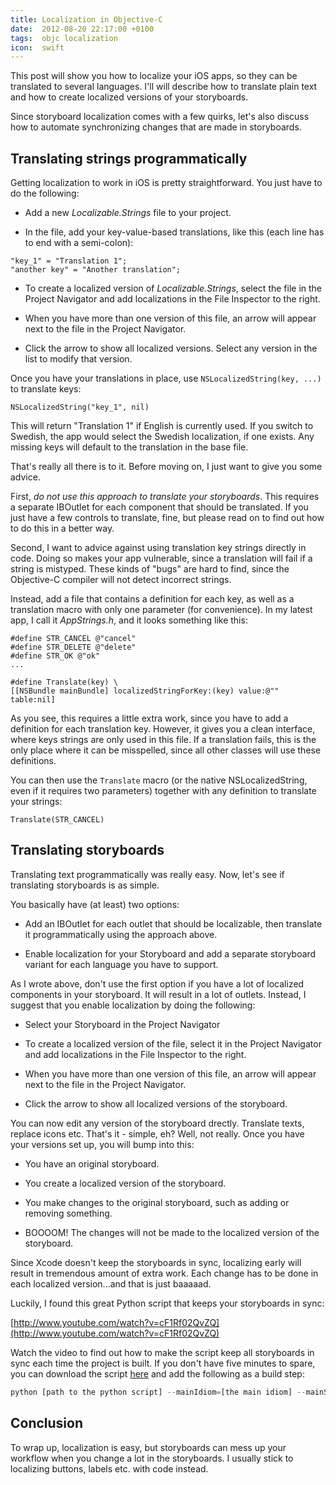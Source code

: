 ```yaml
---
title: Localization in Objective-C
date:  2012-08-20 22:17:00 +0100
tags:  objc localization
icon:  swift
---
```


This post will show you how to localize your iOS apps, so they can be translated
to several languages. I'll will describe how to translate plain text and how to
create localized versions of your storyboards.

Since storyboard localization comes with a few quirks, let's also discuss how to
automate synchronizing changes that are made in storyboards.


## Translating strings programmatically

Getting localization to work in iOS is pretty straightforward. You just have to
do the following:

* Add a new *Localizable.Strings* file to your project.

* In the file, add your key-value-based translations, like this (each line has 
to end with a semi-colon):

```objc
"key_1" = "Translation 1";
"another key" = "Another translation";
```

* To create a localized version of *Localizable.Strings*, select the file in the
Project Navigator and add localizations in the File Inspector to the right.

* When you have more than one version of this file, an arrow will appear next to
the file in the Project Navigator.

* Click the arrow to show all localized versions. Select any version in the list 
to modify that version.

Once you have your translations in place, use `NSLocalizedString(key, ...)` to
translate keys:

```objc
NSLocalizedString("key_1", nil)
```

This will return "Translation 1" if English is currently used. If you switch to
Swedish, the app would select the Swedish localization, if one exists. Any missing
keys will default to the translation in the base file.

That's really all there is to it. Before moving on, I just want to give you some
advice.

First, *do not use this approach to translate your storyboards*. This requires a
separate IBOutlet for each component that should be translated. If you just have
a few controls to translate, fine, but please read on to find out how to do this
in a better way.

Second, I want to advice against using translation key strings directly in code.
Doing so makes your app vulnerable, since a translation will fail if a string is
mistyped. These kinds of "bugs" are hard to find, since the Objective-C compiler
will not detect incorrect strings.

Instead, add a file that contains a definition for each key, as well as a 
translation macro with only one parameter (for convenience). In my latest app,
I call it *AppStrings.h*, and it looks something like this:

```objc
#define STR_CANCEL @"cancel"
#define STR_DELETE @"delete"
#define STR_OK @"ok"
...

#define Translate(key) \
[[NSBundle mainBundle] localizedStringForKey:(key) value:@"" table:nil]
```

As you see, this requires a little extra work, since you have to add a definition
for each translation key. However, it gives you a clean interface, where keys strings
are only used in this file. If a translation fails, this is the only place where it
can be misspelled, since all other classes will use these definitions.

You can then use the `Translate` macro (or the native NSLocalizedString, even if it
requires two parameters) together with any definition to translate your strings:

```objc
Translate(STR_CANCEL)
```


## Translating storyboards

Translating text programmatically was really easy. Now, let's see if translating
storyboards is as simple.

You basically have (at least) two options:

* Add an IBOutlet for each outlet that should be localizable, then translate it
programmatically using the approach above.

* Enable localization for your Storyboard and add a separate storyboard variant
for each language you have to support.

As I wrote above, don't use the first option if you have a lot of localized components 
in your storyboard. It will result in a lot of outlets. Instead, I suggest that you
enable localization by doing the following:

* Select your Storyboard in the Project Navigator

* To create a localized version of the file, select it in the Project Navigator
and add localizations in the File Inspector to the right.

* When you have more than one version of this file, an arrow will appear next to
the file in the Project Navigator.

* Click the arrow to show all localized versions of the storyboard.

You can now edit any version of the storyboard drectly. Translate texts, replace
icons etc. That's it - simple, eh? Well, not really. Once you have your versions
set up, you will bump into this:

* You have an original storyboard.

* You create a localized version of the storyboard.

* You make changes to the original storyboard, such as adding or removing something.

* BOOOOM! The changes will not be made to the localized version of the storyboard.

Since Xcode doesn't keep the storyboards in sync, localizing early will result
in tremendous amount of extra work. Each change has to be done in each localized
version...and that is just baaaaad.

Luckily, I found this great Python script that keeps your storyboards in sync:

[http://www.youtube.com/watch?v=cF1Rf02QvZQ](http://www.youtube.com/watch?v=cF1Rf02QvZQ)

Watch the video to find out how to make the script keep all storyboards in sync
each time the project is built. If you don't have five minutes to spare, you can
download the script [here](http://code.google.com/p/edim-mobile/source/browse/trunk/ios/IncrementalLocalization/localize.py) and add the following as a build step:

```python
python [path to the python script] --mainIdiom=[the main idiom] --mainStoryboard=[path to the main storyboard] [list of idioms to translate]
```


## Conclusion

To wrap up, localization is easy, but storyboards can mess up your workflow when
you change a lot in the storyboards.  I usually stick to localizing buttons, labels 
etc. with code instead.